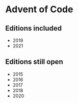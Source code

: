# Advent of Code

## Editions included

- 2019
- 2021

## Editions still open

- 2015
- 2016
- 2017
- 2018
- 2020
